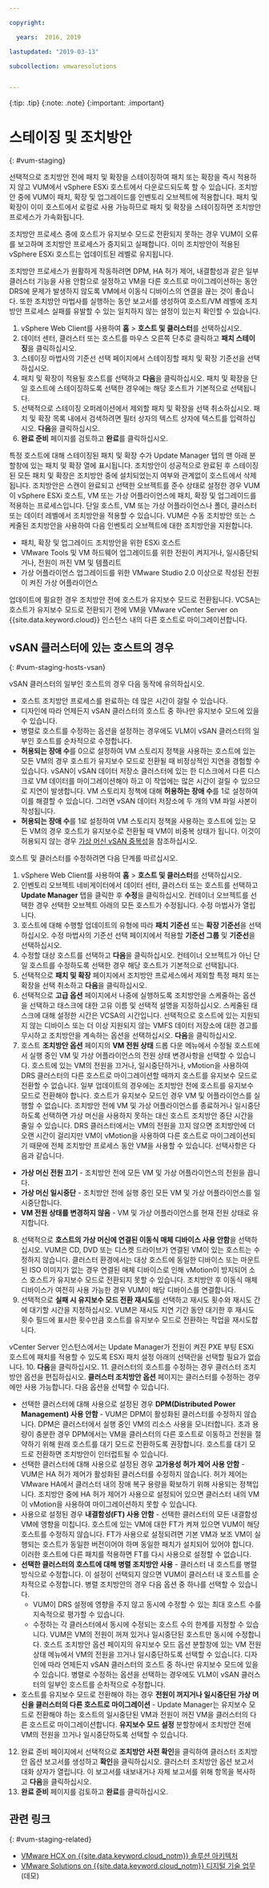 ```yaml
---

copyright:

  years:  2016, 2019

lastupdated: "2019-03-13"

subcollection: vmwaresolutions


---
```


{:tip: .tip}
{:note: .note}
{:important: .important}

# 스테이징 및 조치방안
{: #vum-staging}

선택적으로 조치방안 전에 패치 및 확장을 스테이징하여 패치 또는 확장을 즉시 적용하지 않고 VUM에서 vSphere ESXi 호스트에서 다운로드되도록 할 수 있습니다. 조치방안 중에 VUM이 패치, 확장 및 업그레이드를 인벤토리 오브젝트에 적용합니다. 패치 및 확장이 이미 호스트에서 로컬로 사용 가능하므로 패치 및 확장을 스테이징하면 조치방안 프로세스가 가속화됩니다.

조치방안 프로세스 중에 호스트가 유지보수 모드로 전환되지 못하는 경우 VUM이 오류를 보고하며 조치방안 프로세스가 중지되고 실패합니다. 이미 조치방안이 적용된 vSphere ESXi 호스트는 업데이트된 레벨로 유지됩니다.

조치방안 프로세스가 원활하게 작동하려면 DPM, HA 허가 제어, 내결함성과 같은 일부 클러스터 기능을 사용 안함으로 설정하고 VM을 다른 호스트로 마이그레이션하는 동안 DRS에 문제가 발생하지 않도록 VM에서 이동식 디바이스의 연결을 끊는 것이 좋습니다.
또한 조치방안 마법사를 실행하는 동안 보고서를 생성하여 호스트/VM 레벨에 조치방안 프로세스 실패를 유발할 수 있는 일치하지 않는 설정이 있는지 확인할 수 있습니다.

1. vSphere Web Client를 사용하여 **홈** > **호스트 및 클러스터**를 선택하십시오.
2. 데이터 센터, 클러스터 또는 호스트를 마우스 오른쪽 단추로 클릭하고 **패치 스테이징**을 클릭하십시오.
3. 스테이징 마법사의 기준선 선택 페이지에서 스테이징할 패치 및 확장 기준선을 선택하십시오.
4. 패치 및 확장이 적용될 호스트를 선택하고 **다음**을 클릭하십시오. 패치 및 확장을 단일 호스트에 스테이징하도록 선택한 경우에는 해당 호스트가 기본적으로 선택됩니다.
5. 선택적으로 스테이징 오퍼레이션에서 제외할 패치 및 확장을 선택 취소하십시오. 패치 및 확장 목록 내에서 검색하려면 필터 상자의 텍스트 상자에 텍스트를 입력하십시오. **다음**을 클릭하십시오.
6. **완료 준비** 페이지를 검토하고 **완료**를 클릭하십시오.

특정 호스트에 대해 스테이징된 패치 및 확장 수가 Update Manager 탭의 맨 아래 분할창에 있는 패치 및 확장 열에 표시됩니다. 조치방안이 성공적으로 완료된 후 스테이징된 모든 패치 및 확장은 조치방안 중에 설치되었는지 여부와 관계없이 호스트에서 삭제됩니다.
조치방안은 스캔이 완료되고 선택한 오브젝트를 준수 상태로 설정한 경우 VUM이 vSphere ESXi 호스트, VM 또는 가상 어플라이언스에 패치, 확장 및 업그레이드를 적용하는 프로세스입니다. 단일 호스트, VM 또는 가상 어플라이언스나 폴더, 클러스터 또는 데이터 레벨에서 조치방안을 적용할 수 있습니다. VUM은 수동 조치방안 또는 스케줄된 조치방안을 사용하여 다음 인벤토리 오브젝트에 대한 조치방안을 지원합니다.
* 패치, 확장 및 업그레이드 조치방안을 위한 ESXi 호스트
* VMware Tools 및 VM 하드웨어 업그레이드를 위한 전원이 켜지거나, 일시중단되거나, 전원이 꺼진 VM 및 템플리트
* 가상 어플라이언스 업그레이드를 위한 VMware Studio 2.0 이상으로 작성된 전원이 켜진 가상 어플라이언스

업데이트에 필요한 경우 조치방안 전에 호스트가 유지보수 모드로 전환됩니다. VCSA는 호스트가 유지보수 모드로 전환되기 전에 VM을 VMware vCenter Server on {{site.data.keyword.cloud}} 인스턴스 내의 다른 호스트로 마이그레이션합니다.

## vSAN 클러스터에 있는 호스트의 경우
{: #vum-staging-hosts-vsan}

vSAN 클러스터의 일부인 호스트의 경우 다음 동작에 유의하십시오.
* 호스트 조치방안 프로세스를 완료하는 데 많은 시간이 걸릴 수 있습니다.
* 디자인에 따라 언제든지 vSAN 클러스터의 호스트 중 하나만 유지보수 모드에 있을 수 있습니다.
* 병렬로 호스트를 수정하는 옵션을 설정하는 경우에도 VLM이 vSAN 클러스터의 일부인 호스트를 순차적으로 수정합니다.
* **허용되는 장애 수**를 0으로 설정하여 VM 스토리지 정책을 사용하는 호스트에 있는 모든 VM의 경우 호스트가 유지보수 모드로 전환될 때 비정상적인 지연을 경험할 수 있습니다. vSAN이 vSAN 데이터 저장소 클러스터에 있는 한 디스크에서 다른 디스크로 VM 데이터를 마이그레이션해야 하고 이 작업에는 많은 시간이 걸릴 수 있으므로 지연이 발생합니다. VM 스토리지 정책에 대해 **허용하는 장애 수**를 1로 설정하여 이를 해결할 수 있습니다. 그러면 vSAN 데이터 저장소에 두 개의 VM 파일 사본이 작성됩니다.
* **허용되는 장애 수**를 1로 설정하여 VM 스토리지 정책을 사용하는 호스트에 있는 모든 VM의 경우 호스트가 유지보수로 전환될 때 VM이 비중복 상태가 됩니다. 이것이 허용되지 않는 경우 [가상 머신 vSAN 중복성](/docs/services/vmwaresolutions/archiref/vum?topic=vmware-solutions-vum-vsan-redundancy)을 참조하십시오.

호스트 및 클러스터를 수정하려면 다음 단계를 따르십시오.
1. vSphere Web Client를 사용하여 **홈** > **호스트 및 클러스터**를 선택하십시오.
2. 인벤토리 오브젝트 네비게이터에서 데이터 센터, 클러스터 또는 호스트를 선택하고 **Update Manager** 탭을 클릭한 후 **수정**을 클릭하십시오. 컨테이너 오브젝트를 선택한 경우 선택한 오브젝트 아래의 모든 호스트가 수정됩니다. 수정 마법사가 열립니다.
3. 호스트에 대해 수행할 업데이트의 유형에 따라 **패치 기준선** 또는 **확장 기준선**을 선택하십시오. 수정 마법사의 기준선 선택 페이지에서 적용할 **기준선 그룹** 및 **기준선**을 선택하십시오.
4. 수정할 대상 호스트를 선택하고 **다음**을 클릭하십시오. 컨테이너 오브젝트가 아닌 단일 호스트를 수정하도록 선택한 경우 해당 호스트가 기본적으로 선택됩니다.
5. 선택적으로 **패치 및 확장** 페이지에서 조치방안 프로세스에서 제외할 특정 패치 또는 확장을 선택 취소하고 **다음**을 클릭하십시오.
6. 선택적으로 **고급 옵션** 페이지에서 나중에 실행하도록 조치방안을 스케줄하는 옵션을 선택하고 태스크에 대한 고유 이름 및 선택적 설명을 지정하십시오. 스케줄된 태스크에 대해 설정한 시간은 VCSA의 시간입니다. 선택적으로 호스트에 있는 지원되지 않는 디바이스 또는 더 이상 지원되지 않는 VMFS 데이터 저장소에 대한 경고를 무시하고 조치방안을 계속하는 옵션을 선택하십시오. **다음**을 클릭하십시오.
7. 호스트 **조치방안 옵션** 페이지의 **VM 전원 상태** 드롭 다운 메뉴에서 수정될 호스트에서 실행 중인 VM 및 가상 어플라이언스의 전원 상태 변경사항을 선택할 수 있습니다. 호스트에 있는 VM의 전원을 끄거나, 일시중단하거나, vMotion을 사용하여 DRS 클러스터의 다른 호스트로 마이그레이션할 때까지 호스트를 유지보수 모드로 전환할 수 없습니다. 일부 업데이트의 경우에는 조치방안 전에 호스트를 유지보수 모드로 전환해야 합니다. 호스트가 유지보수 모드인 경우 VM 및 어플라이언스를 실행할 수 없습니다. 조치방안 전에 VM 및 가상 어플라이언스를 종료하거나 일시중단하도록 선택하면 가상 머신을 사용하지 못하는 대신 호스트 조치방안 중단 시간을 줄일 수 있습니다. DRS 클러스터에서는 VM의 전원을 끄지 않으면 조치방안에 더 오랜 시간이 걸리지만 VM이 vMotion을 사용하여 다른 호스트로 마이그레이션되기 때문에 전체 조치방안 프로세스 동안 VM을 사용할 수 있습니다. 선택사항은 다음과 같습니다.

- **가상 머신 전원 끄기** - 조치방안 전에 모든 VM 및 가상 어플라이언스의 전원을 끕니다.
- **가상 머신 일시중단** - 조치방안 전에 실행 중인 모든 VM 및 가상 어플라이언스를 일시중단합니다.
- **VM 전원 상태를 변경하지 않음** - VM 및 가상 어플라이언스를 현재 전원 상태로 유지합니다.

8. 선택적으로 **호스트의 가상 머신에 연결된 이동식 매체 디바이스 사용 안함**을 선택하십시오. VUM은 CD, DVD 또는 디스켓 드라이브가 연결된 VM이 있는 호스트는 수정하지 않습니다. 클러스터 환경에서는 대상 호스트에 동일한 디바이스 또는 마운트된 ISO 이미지가 없는 경우 연결된 매체 디바이스로 인해 vMotion이 방지되어 소스 호스트가 유지보수 모드로 전환되지 못할 수 있습니다. 조치방안 후 이동식 매체 디바이스가 여전히 사용 가능한 경우 VUM이 해당 디바이스를 연결합니다.
9. 선택적으로 **실패 시 유지보수 모드 전환 재시도**를 선택하고 재시도 횟수와 재시도 간에 대기할 시간을 지정하십시오. VUM은 재시도 지연 기간 동안 대기한 후 재시도 횟수 필드에 표시한 횟수만큼 호스트를 유지보수 모드로 전환하는 작업을 재시도합니다.

vCenter Server 인스턴스에서는 Update Manager가 전원이 켜진 PXE 부팅 ESXi 호스트에 패치를 적용할 수 있도록 ESXi 패치 설정 아래의 선택란을 선택할 필요가 없습니다.
10. **다음**을 클릭하십시오.
11. 클러스터의 호스트를 수정하는 경우 클러스터 조치방안 옵션을 편집하십시오. **클러스터 조치방안 옵션** 페이지는 클러스터를 수정하는 경우에만 사용 가능합니다. 다음 옵션을 선택할 수 있습니다.
* 선택한 클러스터에 대해 사용으로 설정된 경우 **DPM(Distributed Power Management) 사용 안함** - VUM은 DPM이 활성화된 클러스터를 수정하지 않습니다. DPM은 클러스터에서 실행 중인 VM의 리소스 사용을 모니터합니다. 초과 용량이 충분한 경우 DPM에서는 VM을 클러스터의 다른 호스트로 이동하고 전원을 절약하기 위해 원래 호스트를 대기 모드로 전환하도록 권장합니다. 호스트를 대기 모드로 전환하면 조치방안이 인터럽트될 수 있습니다.
* 선택한 클러스터에 대해 사용으로 설정된 경우 **고가용성 허가 제어 사용 안함** - VUM은 HA 허가 제어가 활성화된 클러스터를 수정하지 않습니다. 허가 제어는 VMware HA에서 클러스터 내의 장애 복구 용량을 확보하기 위해 사용되는 정책입니다. 조치방안 중에 HA 허가 제어가 사용으로 설정되어 있으면 클러스터 내의 VM이 vMotion을 사용하여 마이그레이션하지 못할 수 있습니다.
* 사용으로 설정된 경우 **내결함성(FT) 사용 안함** - 선택한 클러스터의 모든 내결함성 VM에 영향을 미칩니다. 호스트에 있는 VM에 대한 FT가 켜져 있으면 VUM이 해당 호스트를 수정하지 않습니다. FT가 사용으로 설정되려면 기본 VM과 보조 VM이 실행되는 호스트가 동일한 버전이어야 하며 동일한 패치가 설치되어 있어야 합니다. 이러한 호스트에 다른 패치를 적용하면 FT를 다시 사용으로 설정할 수 없습니다.
* **선택한 클러스터의 호스트에 대해 병렬 조치방안 사용** - 클러스터 내 호스트를 병렬 방식으로 수정합니다. 이 설정이 선택되지 않으면 VUM이 클러스터 내 호스트를 순차적으로 수정합니다. 병렬 조치방안의 경우 다음 옵션 중 하나를 선택할 수 있습니다.
  - VUM이 DRS 설정에 영향을 주지 않고 동시에 수정할 수 있는 최대 호스트 수를 지속적으로 평가할 수 있습니다.
  - 수정하는 각 클러스터에서 동시에 수정되는 호스트 수의 한계를 지정할 수 있습니다. VUM은 VM의 전원이 꺼져 있거나 일시중단된 호스트만 동시에 수정합니다. 호스트 조치방안 옵션 페이지의 유지보수 모드 옵션 분할창에 있는 VM 전원 상태 메뉴에서 VM의 전원을 끄거나 일시중단하도록 선택할 수 있습니다. 디자인에 따라 언제든지 vSAN 클러스터의 호스트 중 하나만 유지보수 모드에 있을 수 있습니다. 병렬로 수정하는 옵션을 선택하는 경우에도 VLM이 vSAN 클러스터의 일부인 호스트를 순차적으로 수정합니다.
* 호스트를 유지보수 모드로 전환해야 하는 경우 **전원이 꺼지거나 일시중단된 가상 머신을 클러스터의 다른 호스트로 마이그레이션** - Update Manager는 유지보수 모드로 전환해야 하는 호스트의 일시중단된 VM과 전원이 꺼진 VM을 클러스터의 다른 호스트로 마이그레이션합니다. **유지보수 모드 설정** 분할창에서 조치방안 전에 VM의 전원을 끄거나 일시중단하도록 선택할 수 있습니다.
12. 완료 준비 페이지에서 선택적으로 **조치방안 사전 확인**을 클릭하여 클러스터 조치방안 옵션 보고서를 생성하고 **확인**을 클릭하십시오. 클러스터 조치방안 옵션 보고서 대화 상자가 열립니다. 이 보고서를 내보내거나 자체 보고서를 위해 항목을 복사하고 **다음**을 클릭하십시오.
13. **완료 준비** 페이지를 검토하고 **완료**를 클릭하십시오.

## 관련 링크
{: #vum-staging-related}

* [VMware HCX on {{site.data.keyword.cloud_notm}} 솔루션 아키텍처](/docs/services/vmwaresolutions/services?topic=vmware-solutions-hcx-archi-intro#hcx-archi-intro)
* [VMware Solutions on {{site.data.keyword.cloud_notm}} 디지털 기술 업무](https://ibm-dte.mybluemix.net/ibm-vmware)(데모)
